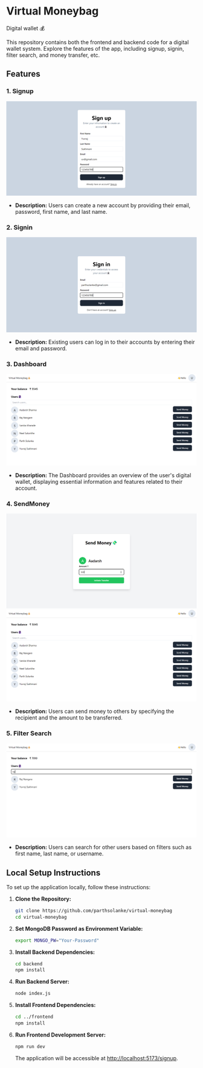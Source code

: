 # Virtual Moneybag
Digital wallet 💰

This repository contains both the frontend and backend code for a digital wallet system. Explore the features of the app, including signup, signin, filter search, and money transfer, etc.

## Features

### 1. Signup
![Signup Page](./frontend/public/wsignup.png)

- **Description:** Users can create a new account by providing their email, password, first name, and last name.
  
### 2. Signin
![Signin Page](./frontend/public/wsignin.png)

- **Description:** Existing users can log in to their accounts by entering their email and password.

### 3. Dashboard
![Dashboard Page](./frontend/public/wdashboard.png)

- **Description:** The Dashboard provides an overview of the user's digital wallet, displaying essential information and features related to their account.

### 4. SendMoney
![SendMoney Page](./frontend/public/wtransfer.png)
![SendMoney Page1](./frontend/public/wtransfer1.png)

- **Description:** Users can send money to others by specifying the recipient and the amount to be transferred.

### 5. Filter Search
![Filter Search](./frontend/public/wfilter.png)

- **Description:** Users can search for other users based on filters such as first name, last name, or username.

## Local Setup Instructions

To set up the application locally, follow these instructions:

1. **Clone the Repository:**
   ```bash
   git clone https://github.com/parthsolanke/virtual-moneybag
   cd virtual-moneybag
   ```

2. **Set MongoDB Password as Environment Variable:**
   ```bash
   export MONGO_PW="Your-Password"
   ```

3. **Install Backend Dependencies:**
   ```bash
   cd backend
   npm install
   ```

4. **Run Backend Server:**
   ```bash
   node index.js
   ```

5. **Install Frontend Dependencies:**
   ```bash
   cd ../frontend
   npm install
   ```

6. **Run Frontend Development Server:**
   ```bash
   npm run dev
   ```

   The application will be accessible at [http://localhost:5173/signup](http://localhost:5173/signup).